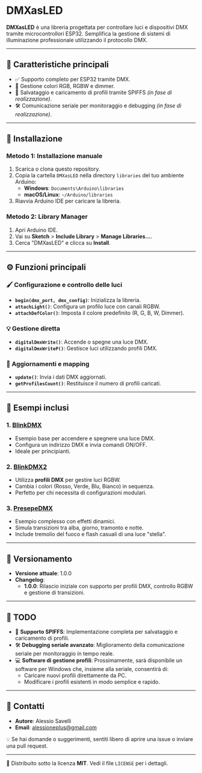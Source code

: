# **DMXasLED**

**DMXasLED** è una libreria progettata per controllare luci e dispositivi DMX tramite microcontrollori ESP32. Semplifica la gestione di sistemi di illuminazione professionale utilizzando il protocollo DMX.

---

## 🌟 **Caratteristiche principali**
- ✅ Supporto completo per ESP32 tramite DMX.
- 🎨 Gestione colori RGB, RGBW e dimmer.
- 📂 Salvataggio e caricamento di profili tramite SPIFFS *(in fase di realizzazione)*.
- 🛠️ Comunicazione seriale per monitoraggio e debugging *(in fase di realizzazione)*.


---

## 🚀 **Installazione**

### Metodo 1: Installazione manuale
1. Scarica o clona questo repository.
2. Copia la cartella `DMXasLED` nella directory `libraries` del tuo ambiente Arduino:
   - **Windows**: `Documents\Arduino\libraries`
   - **macOS/Linux**: `~/Arduino/libraries`
3. Riavvia Arduino IDE per caricare la libreria.

### Metodo 2: Library Manager
1. Apri Arduino IDE.
2. Vai su **Sketch** > **Include Library** > **Manage Libraries...**.
3. Cerca "DMXasLED" e clicca su **Install**.

---

## ⚙️ **Funzioni principali**

### 🖌️ Configurazione e controllo delle luci
- **`begin(dmx_port, dmx_config)`**: Inizializza la libreria.
- **`attachLight()`**: Configura un profilo luce con canali RGBW.
- **`attachDefColor()`**: Imposta il colore predefinito (R, G, B, W, Dimmer).

### 💡 Gestione diretta
- **`digitalDmxWrite()`**: Accende o spegne una luce DMX.
- **`digitalDmxWriteP()`**: Gestisce luci utilizzando profili DMX.

### 🔄 Aggiornamenti e mapping
- **`update()`**: Invia i dati DMX aggiornati.
- **`getProfilesCount()`**: Restituisce il numero di profili caricati.

---

## 📂 **Esempi inclusi**

### 1. [**BlinkDMX**](https://github.com/AlessioSavelli/DMXasLED/tree/main/DMXasLED/examples/BlinkDMX)
- Esempio base per accendere e spegnere una luce DMX.
- Configura un indirizzo DMX e invia comandi ON/OFF.
- Ideale per principianti.

### 2. [**BlinkDMX2**](https://github.com/AlessioSavelli/DMXasLED/tree/main/DMXasLED/examples/BlinkDMX2)
- Utilizza **profili DMX** per gestire luci RGBW.
- Cambia i colori (Rosso, Verde, Blu, Bianco) in sequenza.
- Perfetto per chi necessita di configurazioni modulari.

### 3. [**PresepeDMX**](https://github.com/AlessioSavelli/DMXasLED/tree/main/DMXasLED/examples/PresepeDMX)
- Esempio complesso con effetti dinamici.
- Simula transizioni tra alba, giorno, tramonto e notte.
- Include tremolio del fuoco e flash casuali di una luce "stella".

---

## 📜 **Versionamento**

- **Versione attuale**: 1.0.0
- **Changelog**:
  - **1.0.0**: Rilascio iniziale con supporto per profili DMX, controllo RGBW e gestione di transizioni.

---

## 📝 **TODO**
- 📂 **Supporto SPIFFS**: Implementazione completa per salvataggio e caricamento di profili.
- 🛠️ **Debugging seriale avanzato**: Miglioramento della comunicazione seriale per monitoraggio in tempo reale.
- 💻 **Software di gestione profili**: Prossimamente, sarà disponibile un software per Windows che, insieme alla seriale, consentirà di:
  - Caricare nuovi profili direttamente da PC.
  - Modificare i profili esistenti in modo semplice e rapido.
---

## 📧 **Contatti**

- **Autore**: Alessio Savelli
- **Email**: [alessioneplus@gmail.com](mailto:alessioneplus@gmail.com)

💡 Se hai domande o suggerimenti, sentiti libero di aprire una issue o inviare una pull request. 

---

📜 Distribuito sotto la licenza **MIT**. Vedi il file `LICENSE` per i dettagli.
